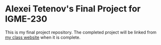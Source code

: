 # Alexei Tetenov's Final Project for IGME-230

This is my final project repository.  The completed project will be linked from [my class website](https://people.rit.edu/artisd/igme230/) when it is complete.
